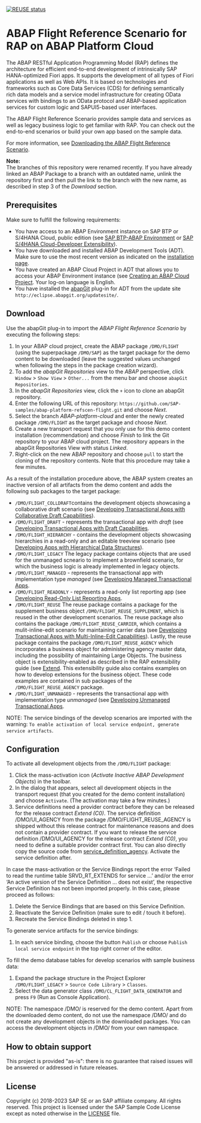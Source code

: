 [![REUSE status](https://api.reuse.software/badge/github.com/SAP-samples/abap-platform-refscen-flight)](https://api.reuse.software/info/github.com/SAP-samples/abap-platform-refscen-flight)

# ABAP Flight Reference Scenario for RAP on ABAP Platform Cloud
The ABAP RESTful Application Programming Model (RAP) defines the architecture for efficient end-to-end development of intrinsically SAP HANA-optimized Fiori apps. It supports the development of all types of Fiori applications as well as Web APIs. It is based on technologies and frameworks such as Core Data Services (CDS) for defining semantically rich data models and a service model infrastructure for creating OData services with bindings to an OData protocol and ABAP-based application services for custom logic and SAPUI5-based user interfaces.

The ABAP Flight Reference Scenario provides sample data and services as well as legacy business logic to get familiar with RAP. You can check out the end-to-end scenarios or build your own app based on the sample data.

For more information, see [Downloading the ABAP Flight Reference Scenario](https://help.sap.com/docs/abap-cloud/abap-rap/downloading-abap-flight-reference-scenario?locale=en-US).

**Note:**  
The branches of this repository were renamed recently. If you have already linked an ABAP Package to a branch with an outdated name, unlink the repository first and then pull the link to the branch with the new name, as described in step 3 of the <em>Download</em> section. 

## Prerequisites
Make sure to fulfill the following requirements:
* You have access to an ABAP Environment instance on SAP BTP or S/4HANA Cloud, public edition (see [SAP BTP-ABAP Environment](https://help.sap.com/docs/BTP/65de2977205c403bbc107264b8eccf4b/11d62652aa2b4600a0fa136de0789648.html) or [SAP S/4HANA Cloud-Developer Extensibility](https://help.sap.com/docs/SAP_S4HANA_CLOUD/6aa39f1ac05441e5a23f484f31e477e7/e1059ff581854a699f15734049f14293.html)).
* You have downloaded and installed ABAP Development Tools (ADT). Make sure to use the most recent version as indicated on the [installation page](https://tools.hana.ondemand.com/#abap). 
* You have created an ABAP Cloud Project in ADT that allows you to access your ABAP Environment instance (see [Creating an ABAP Cloud Project](https://help.sap.com/docs/BTP/5371047f1273405bb46725a417f95433/99cc54393e4c4e77a5b7f05567d4d14c.html). Your log-on language is English.
* You have installed the [abapGit](https://github.com/abapGit/eclipse.abapgit.org) plug-in for ADT from the update site `http://eclipse.abapgit.org/updatesite/`.

## Download
Use the abapGit plug-in to import the <em>ABAP Flight Reference Scenario</em> by executing the following steps:
1. In your ABAP cloud project, create the ABAP package `/DMO/FLIGHT` (using the superpackage `/DMO/SAP`) as the target package for the demo content to be downloaded (leave the suggested values unchanged when following the steps in the package creation wizard).
2. To add the <em>abapGit Repositories</em> view to the <em>ABAP</em> perspective, click `Window` > `Show View` > `Other...` from the menu bar and choose `abapGit Repositories`.
3. In the <em>abapGit Repositories</em> view, click the `+` icon to clone an abapGit repository.
4. Enter the following URL of this repository: `https://github.com/SAP-samples/abap-platform-refscen-flight.git` and choose <em>Next</em>.
5. Select the branch <em>ABAP-platform-cloud</em> and enter the newly created package `/DMO/FLIGHT` as the target package and choose <em>Next</em>.
6. Create a new transport request that you only use for this demo content installation (recommendation) and choose <em>Finish</em> to link the Git repository to your ABAP cloud project. The repository appears in the abapGit Repositories View with status <em>Linked</em>.
7. Right-click on the new ABAP repository and choose `pull` to start the cloning of the repository contents. Note that this procedure may take a few minutes. 

As a result of the installation procedure above, the ABAP system creates an inactive version of all artifacts from the demo content and adds the following sub packages to the target package: 
* `/DMO/FLIGHT_COLLDRAFT`contains the development objects showcasing a collaborative draft scenario (see [Developing Transactional Apps with Collaborative Draft Capabilities](https://help.sap.com/docs/abap-cloud/abap-rap/adding-collaboration-capability-to-draft-enabled-managed-business-object?locale=en-US)).
* `/DMO/FLIGHT_DRAFT` - represents the transactional app with <em>draft</em> (see [Developing Transactional Apps with Draft Capabilities](https://help.sap.com/docs/abap-cloud/abap-rap/developing-transactional-apps-with-draft-capabilities?locale=en-US).
* `/DMO/FLIGHT_HIERARCHY` - contains the development objects showcasing hierarchies in a read-only and an editable treeview scenario (see [Developing Apps with Hierarchical Data Structures](https://help.sap.com/docs/abap-cloud/abap-rap/implementing-hierarchical-view?locale=en-US)).
* `/DMO/FLIGHT_LEGACY` The legacy package contains objects that are used for the unmanaged scneario to implement a brownfield scenario, for which the business logic is already implemented in legacy objects. 
* `/DMO/FLIGHT_MANAGED` - represents the transactional app with implementation type <em>managed</em> (see [Developing Managed Transactional Apps](https://help.sap.com/docs/abap-cloud/abap-rap/developing-managed-transactional-apps?locale=en-US).
* `/DMO/FLIGHT_READONLY` - represents a read-only list reporting app (see [Developing Read-Only List Reporting Apps]([https://help.sap.com/docs/BTP/923180ddb98240829d935862025004d6/504035c0850f44f787f5b81e35791d10.html](https://help.sap.com/docs/abap-cloud/abap-rap/developing-read-only-list-reporting-apps?locale=en-US)).
* `/DMO/FLIGHT_REUSE` The reuse package contains a package for the supplement business object `/DMO/FLIGHT_REUSE_SUPPLEMENT`, which is reused in the other development scenarios. The reuse package also contains the package `/DMO/FLIGHT_REUSE_CARRIER`, which contains a mulit-inline-edit scenario for maintaining carrier data (see [Developing Transactional Apps with Multi-Inline-Edit Capabilities](https://help.sap.com/docs/abap-cloud/abap-rap/developing-transactional-apps-with-multi-inline-edit-capabilities?locale=en-US)). Lastly, the reuse package contains the package `/DMO/FLIGHT_REUSE_AGENCY` which incorporates a business object for administering agency master data, including the possibility of maintaining Large Objects. The business object is extensibility-enabled as described in the RAP extensibility guide (see [Extend](https://help.sap.com/docs/abap-cloud/abap-rap/extend?locale=en-US). This extensibility guide also contains examples on how to develop extensions for the business object. These code examples are contained in sub packages of the `/DMO/FLIGHT_REUSE_AGENCY` package.
* `/DMO/FLIGHT_UNMANAGED` - represents the transactional app with implementation type <em>unmanaged</em> (see [Developing Unmanaged Transactional Apps](https://help.sap.com/docs/abap-cloud/abap-rap/developing-unmanaged-transactional-apps?locale=en-US).


NOTE: The service bindings of the develop scenarios are imported with the warning: `To enable activation of local service endpoint, generate service artifacts`. 

## Configuration
To activate all development objects from the `/DMO/FLIGHT` package: 
1. Click the mass-activation icon (<em>Activate Inactive ABAP Development Objects</em>) in the toolbar.  
2. In the dialog that appears, select all development objects in the transport request (that you created for the demo content installation) and choose `Activate`. (The activation may take a few minutes.) 
3. Service definitions need a provider contract before they can be released for the release contract <em>Extend (C0)</em>. The service definition /DMO/UI_AGENCY from the package /DMO/FLIGHT_REUSE_AGENCY is shipped without this release contract for maintenance reasons and does not contain a provider contract. If you want to release the service definition /DMO/UI_AGENCY for the release contract <em>Extend (C0)</em>, you need to define a suitable provider contract first. You can also directly copy the source code from [service_definition_agency](service_definition_agency). Activate the service definition after.

In case the mass-activation or the Service Bindings report the error ‘Failed to read the runtime table SRVD_RT_EXTENDS for service …’ and/or the error ‘An active version of the Service Definition … does not exist’, the respective Service Definition has not been imported properly. In this case, please proceed as follows:
1. Delete the Service Bindings that are based on this Service Definition.
2. Reactivate the Service Definition (make sure to edit / touch it before).
3. Recreate the Service Bindings deleted in step 1.

To generate service artifacts for the service bindings:
1. In each service binding, choose the button `Publish` or choose `Publish local service endpoint` in the top right corner of the editor.

To fill the demo database tables for develop scenarios with sample business data: 
1. Expand the package structure in the Project Explorer `/DMO/FLIGHT_LEGACY` > `Source Code Library` > `Classes`.
2. Select the data generator class `/DMO/CL_FLIGHT_DATA_GENERATOR` and press `F9` (Run as Console Application). 

NOTE: The namespace /DMO/ is reserved for the demo content. Apart from the downloaded demo content, do not use the namespace /DMO/ and do not create any development objects in the downloaded packages. You can access the development objects in /DMO/ from your own namespace.

## How to obtain support
This project is provided "as-is": there is no guarantee that raised issues will be answered or addressed in future releases.

## License
Copyright (c) 2018-2023 SAP SE or an SAP affiliate company. All rights reserved.
This project is licensed under the SAP Sample Code License except as noted otherwise in the [LICENSE](LICENSES/Apache-2.0.txt) file.

